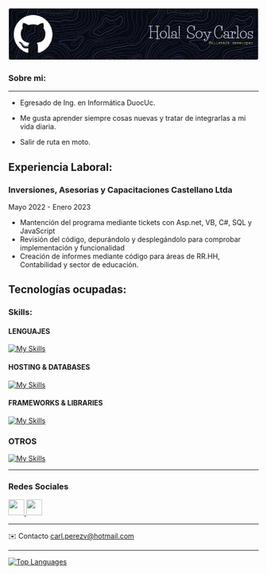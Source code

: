 
![Banner Carlos](github-header-image.png)

### Sobre mi:
-------------------

+ Egresado de Ing. en Informática DuocUc.

+ Me gusta aprender siempre cosas nuevas y tratar de integrarlas a mi vida diaria.

+ Salir de ruta en moto.


## Experiencia Laboral:

### Inversiones, Asesorias y Capacitaciones Castellano Ltda

Mayo 2022 - Enero 2023

+ Mantención del programa mediante tickets con Asp.net, VB, C#,
SQL y JavaScript 
+ Revisión del código, depurándolo y desplegándolo para comprobar
implementación y funcionalidad
+ Creación de informes mediante código para áreas de RR.HH,
Contabilidad y sector de educación.


## Tecnologías ocupadas:

### Skills: 

####  LENGUAJES 

[![My Skills](https://skillicons.dev/icons?i=cs,css,html,js)](https://skillicons.dev)


#### HOSTING & DATABASES 

[![My Skills](https://skillicons.dev/icons?i=firebase,mysql,postgres,mongodb)](https://skillicons.dev)


#### FRAMEWORKS & LIBRARIES

[![My Skills](https://skillicons.dev/icons?i=vscode,bootstrap,visualstudio,tailwind,react,dotnet)](https://skillicons.dev)


### OTROS

[![My Skills](https://skillicons.dev/icons?i=github,git,tailwind,react)](https://skillicons.dev)


---


### Redes Sociales


<p align="left"> <a href="https://www.github.com/CarlPerezV" target="_blank" rel="noreferrer"> <picture> <source media="(prefers-color-scheme: dark)" srcset="https://raw.githubusercontent.com/danielcranney/readme-generator/main/public/icons/socials/github-dark.svg" /> <source media="(prefers-color-scheme: light)" srcset="https://raw.githubusercontent.com/danielcranney/readme-generator/main/public/icons/socials/github.svg" /> <img src="https://raw.githubusercontent.com/danielcranney/readme-generator/main/public/icons/socials/github.svg" width="32" height="32" /> </picture> </a> <a href="https://www.linkedin.com/in/carlos-renier-perez-vilches/" target="_blank" rel="noreferrer"> <picture> <source media="(prefers-color-scheme: dark)" srcset="https://raw.githubusercontent.com/danielcranney/readme-generator/main/public/icons/socials/linkedin-dark.svg" /> <source media="(prefers-color-scheme: light)" srcset="https://raw.githubusercontent.com/danielcranney/readme-generator/main/public/icons/socials/linkedin.svg" /> <img src="https://raw.githubusercontent.com/danielcranney/readme-generator/main/public/icons/socials/linkedin.svg" width="32" height="32" /> </picture> </a></p>


----

 ✉️  Contacto [carl.perezv@hotmail.com](mailto:carl.perezv@hotmail.com)

---

<a href="https://github.com/CarlPerezV" align="center"><img src="https://github-readme-stats.vercel.app/api/top-langs/?username=CarlPerezV&langs_count=10&title_color=ef4444&text_color=ffffff&icon_color=ffffff&bg_color=1c1917&hide_border=true&locale=en&custom_title=Top%20%Languages" alt="Top Languages" /></a>